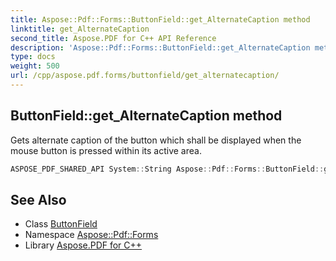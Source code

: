 ```yaml
---
title: Aspose::Pdf::Forms::ButtonField::get_AlternateCaption method
linktitle: get_AlternateCaption
second_title: Aspose.PDF for C++ API Reference
description: 'Aspose::Pdf::Forms::ButtonField::get_AlternateCaption method. Gets alternate caption of the button which shall be displayed when the mouse button is pressed within its active area in C++.'
type: docs
weight: 500
url: /cpp/aspose.pdf.forms/buttonfield/get_alternatecaption/
---
```

## ButtonField::get_AlternateCaption method


Gets alternate caption of the button which shall be displayed when the mouse button is pressed within its active area.

```cpp
ASPOSE_PDF_SHARED_API System::String Aspose::Pdf::Forms::ButtonField::get_AlternateCaption()
```

## See Also

* Class [ButtonField](../)
* Namespace [Aspose::Pdf::Forms](../../)
* Library [Aspose.PDF for C++](../../../)
